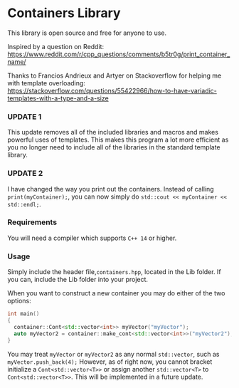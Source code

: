 # Containers Library

This library is open source and free for anyone to use. 

Inspired by a question on Reddit: https://www.reddit.com/r/cpp_questions/comments/b5tr0g/print_container_name/

Thanks to Francios Andrieux and Artyer on Stackoverflow for helping me with template overloading: https://stackoverflow.com/questions/55422966/how-to-have-variadic-templates-with-a-type-and-a-size

### UPDATE 1
This update removes all of the included libraries and macros and makes powerful uses of templates. This makes this program a lot more efficient as you no longer need to include all of the libraries in the standard template library. 

### UPDATE 2
I have changed the way you print out the containers. Instead of calling `print(myContainer);`, you can now simply do `std::cout << myContainer << std::endl;`.

### Requirements
You will need a compiler which supports `C++ 14` or higher.

### Usage

Simply include the header file,`containers.hpp`, located in the Lib folder. If you can, include the Lib folder into your project.

When you want to construct a new container you may do either of the two options:

```cpp
int main()
{
  container::Cont<std::vector<int>> myVector("myVector");
  auto myVector2 = container::make_cont<std::vector<int>>("myVector2");
}
```

You may treat `myVector` or `myVector2` as any normal `std::vector`, such as `myVector.push_back(4);` However, as of right now, you cannot bracket initialize a `Cont<std::vector<T>>` or assign another `std::vector<T>` to `Cont<std::vector<T>>`. This will be implemented in a future update.
